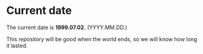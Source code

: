 # Current date

The current date is **1999.07.02.** (YYYY.MM.DD.)

This repository will be good when the world ends, so we will know how long it lasted.